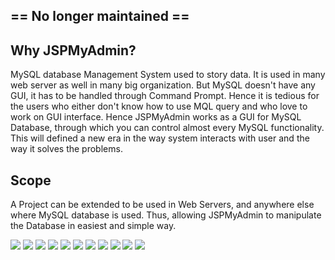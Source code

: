 == No longer maintained ==
---------------------------

Why JSPMyAdmin?
------------------
MySQL database Management System used to story data. It is used in many web server as well in many big organization. But MySQL doesn't have any GUI, it has to be handled through Command Prompt. Hence it is tedious for the users who either don't know how to use MQL query and who love to work on GUI interface. Hence JSPMyAdmin works as a GUI for MySQL Database, through which you can control almost every MySQL functionality. This will defined a new era in the way system interacts with user and the way it solves the problems.

Scope
--------
A Project can be extended to be used in Web Servers, and anywhere else where MySQL database is used. Thus, allowing JSPMyAdmin to manipulate the Database in easiest and simple way.

<a href="http://img242.imageshack.us/my.php?image=tableview2uz5.jpg" target="_blank"><img src="http://img242.imageshack.us/img242/8053/tableview2uz5.th.jpg" border="0"/></a>
<a href="http://img242.imageshack.us/my.php?image=tableview2uz5.jpg" target="_blank"><img src="http://img242.imageshack.us/img242/8053/tableview2uz5.th.jpg" border="0"/></a>
<a href="http://img242.imageshack.us/my.php?image=queryho3.jpg" target="_blank"><img src="http://img242.imageshack.us/img242/4702/queryho3.th.jpg" border="0"/></a>
<a href="http://img234.imageshack.us/my.php?image=priviligeszo4.jpg" target="_blank"><img src="http://img234.imageshack.us/img234/3867/priviligeszo4.th.jpg" border="0"/></a>
<a href="http://img234.imageshack.us/my.php?image=newtblou3.jpg" target="_blank"><img src="http://img234.imageshack.us/img234/640/newtblou3.th.jpg" border="0"/></a>
<a href="http://img150.imageshack.us/my.php?image=newdbvw1.jpg" target="_blank"><img src="http://img150.imageshack.us/img150/4951/newdbvw1.th.jpg" border="0"/></a>
<a href="http://img234.imageshack.us/my.php?image=mainwg1.jpg" target="_blank"><img src="http://img234.imageshack.us/img234/9558/mainwg1.th.jpg" border="0"/></a>
<a href="http://img234.imageshack.us/my.php?image=loginsg7.jpg" target="_blank"><img src="http://img234.imageshack.us/img234/9572/loginsg7.th.jpg" border="0"/></a>
<a href="http://img150.imageshack.us/my.php?image=datainsertfh0.jpg" target="_blank"><img src="http://img150.imageshack.us/img150/1738/datainsertfh0.th.jpg" border="0"/></a>
<a href="http://img234.imageshack.us/my.php?image=databasedropdn0.jpg" target="_blank"><img src="http://img234.imageshack.us/img234/544/databasedropdn0.th.jpg" border="0"/></a>
<a href="http://img234.imageshack.us/my.php?image=createuserpa2.jpg" target="_blank"><img src="http://img234.imageshack.us/img234/5895/createuserpa2.th.jpg" border="0"/></a>
